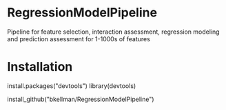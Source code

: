 # RegressionModelPipeline
Pipeline for feature selection, interaction assessment, regression modeling and prediction assessment for 1-1000s of features

# Installation
   install.packages("devtools")
   library(devtools)

   install_github("bkellman/RegressionModelPipeline")
